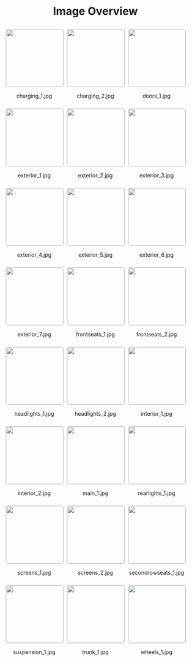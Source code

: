 <style>
    .image-gallery {
        display: flex;
        flex-wrap: wrap;
        gap: 10px;
        justify-content: center;
        padding: 10px;
    }
    .image-gallery img {
        width: 150px;
        height: auto;
        border: 1px solid #ddd;
        border-radius: 5px;
    }
    .image-gallery div {
        flex: 1 1 calc(33.333% - 20px); /* Three images per row on large screens */
        max-width: 150px;
        text-align: center;
    }
    @media (max-width: 768px) {
        .image-gallery div {
            flex: 1 1 calc(50% - 20px); /* Two images per row on medium screens */
        }
    }
    @media (max-width: 480px) {
        .image-gallery div {
            flex: 1 1 100%; /* One image per row on small screens */
        }
    }
</style>
<h1 style ="text-align: center;"> Image Overview </h1> <div class="image-gallery">
<div>
<img src="https://media.evkx.net/multimedia/models/jaguar/i-pace/i-pace_ev400/charging_1_st.jpg">
<p>charging_1.jpg</p>
</div>
<div>
<img src="https://media.evkx.net/multimedia/models/jaguar/i-pace/i-pace_ev400/charging_2_st.jpg">
<p>charging_2.jpg</p>
</div>
<div>
<img src="https://media.evkx.net/multimedia/models/jaguar/i-pace/i-pace_ev400/doors_1_st.jpg">
<p>doors_1.jpg</p>
</div>
<div>
<img src="https://media.evkx.net/multimedia/models/jaguar/i-pace/i-pace_ev400/exterior_1_st.jpg">
<p>exterior_1.jpg</p>
</div>
<div>
<img src="https://media.evkx.net/multimedia/models/jaguar/i-pace/i-pace_ev400/exterior_2_st.jpg">
<p>exterior_2.jpg</p>
</div>
<div>
<img src="https://media.evkx.net/multimedia/models/jaguar/i-pace/i-pace_ev400/exterior_3_st.jpg">
<p>exterior_3.jpg</p>
</div>
<div>
<img src="https://media.evkx.net/multimedia/models/jaguar/i-pace/i-pace_ev400/exterior_4_st.jpg">
<p>exterior_4.jpg</p>
</div>
<div>
<img src="https://media.evkx.net/multimedia/models/jaguar/i-pace/i-pace_ev400/exterior_5_st.jpg">
<p>exterior_5.jpg</p>
</div>
<div>
<img src="https://media.evkx.net/multimedia/models/jaguar/i-pace/i-pace_ev400/exterior_6_st.jpg">
<p>exterior_6.jpg</p>
</div>
<div>
<img src="https://media.evkx.net/multimedia/models/jaguar/i-pace/i-pace_ev400/exterior_7_st.jpg">
<p>exterior_7.jpg</p>
</div>
<div>
<img src="https://media.evkx.net/multimedia/models/jaguar/i-pace/i-pace_ev400/frontseats_1_st.jpg">
<p>frontseats_1.jpg</p>
</div>
<div>
<img src="https://media.evkx.net/multimedia/models/jaguar/i-pace/i-pace_ev400/frontseats_2_st.jpg">
<p>frontseats_2.jpg</p>
</div>
<div>
<img src="https://media.evkx.net/multimedia/models/jaguar/i-pace/i-pace_ev400/headlights_1_st.jpg">
<p>headlights_1.jpg</p>
</div>
<div>
<img src="https://media.evkx.net/multimedia/models/jaguar/i-pace/i-pace_ev400/headlights_2_st.jpg">
<p>headlights_2.jpg</p>
</div>
<div>
<img src="https://media.evkx.net/multimedia/models/jaguar/i-pace/i-pace_ev400/interior_1_st.jpg">
<p>interior_1.jpg</p>
</div>
<div>
<img src="https://media.evkx.net/multimedia/models/jaguar/i-pace/i-pace_ev400/interior_2_st.jpg">
<p>interior_2.jpg</p>
</div>
<div>
<img src="https://media.evkx.net/multimedia/models/jaguar/i-pace/i-pace_ev400/main_1_st.jpg">
<p>main_1.jpg</p>
</div>
<div>
<img src="https://media.evkx.net/multimedia/models/jaguar/i-pace/i-pace_ev400/rearlights_1_st.jpg">
<p>rearlights_1.jpg</p>
</div>
<div>
<img src="https://media.evkx.net/multimedia/models/jaguar/i-pace/i-pace_ev400/screens_1_st.jpg">
<p>screens_1.jpg</p>
</div>
<div>
<img src="https://media.evkx.net/multimedia/models/jaguar/i-pace/i-pace_ev400/screens_2_st.jpg">
<p>screens_2.jpg</p>
</div>
<div>
<img src="https://media.evkx.net/multimedia/models/jaguar/i-pace/i-pace_ev400/secondrowseats_1_st.jpg">
<p>secondrowseats_1.jpg</p>
</div>
<div>
<img src="https://media.evkx.net/multimedia/models/jaguar/i-pace/i-pace_ev400/suspension_1_st.jpg">
<p>suspension_1.jpg</p>
</div>
<div>
<img src="https://media.evkx.net/multimedia/models/jaguar/i-pace/i-pace_ev400/trunk_1_st.jpg">
<p>trunk_1.jpg</p>
</div>
<div>
<img src="https://media.evkx.net/multimedia/models/jaguar/i-pace/i-pace_ev400/wheels_1_st.jpg">
<p>wheels_1.jpg</p>
</div>
</div>
